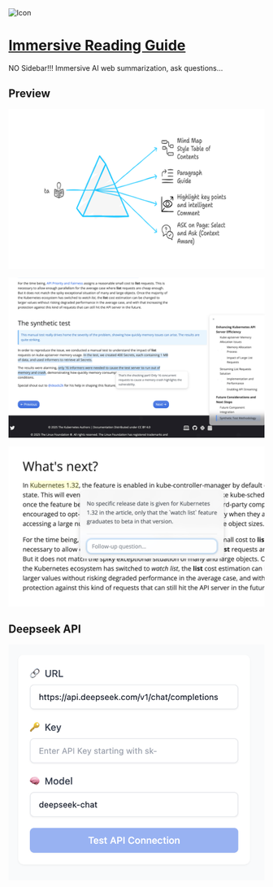 <img src="https://lh3.googleusercontent.com/K9i0qJb8phasC5wWf5tU68rhnfvX4swsE0hrhJP-WB3WV7MwE5KpMUIJvHKNHHRE6GKNIvIdTNSWoDMl_NggrmUsaw=s120" alt="Icon" width="64" height="auto" />

# [Immersive Reading Guide](https://chromewebstore.google.com/detail/immersive-reading-guide/jnjhalaghogaleoidplmjhjnemmakffp)

NO Sidebar!!! Immersive AI web summarization, ask questions...

## Preview

![image](https://github.com/glidea/pages/blob/main/immersive-reading-guide/concepts.png?raw=true)

![image](https://github.com/glidea/pages/blob/main/immersive-reading-guide/table-en.png?raw=true)

![image](https://github.com/glidea/pages/blob/main/immersive-reading-guide/ask-en.png?raw=true)

## Deepseek API

![image](https://github.com/glidea/pages/blob/main/immersive-reading-guide/deepseel-model-config-en.png?raw=true)

